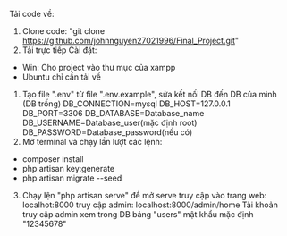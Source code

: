 Tải code về:
1. Clone code: "git clone https://github.com/johnnguyen27021996/Final_Project.git"
2. Tải trực tiếp
Cài đặt:
- Win: Cho project vào thư mục của xampp
- Ubuntu chỉ cần tải về
1. Tạo file ".env" từ file ".env.example", sửa kết nối DB đến DB của mình (DB trống)
DB_CONNECTION=mysql
DB_HOST=127.0.0.1
DB_PORT=3306
DB_DATABASE=Database_name
DB_USERNAME=Database_user(mặc định root)
DB_PASSWORD=Database_password(nếu có)
2. Mở terminal và chạy lần lượt các lệnh:
- composer install
- php artisan key:generate
- php artisan migrate --seed
3. Chạy lện "php artisan serve" để mở serve
truy cập vào trang web: localhot:8000
truy cập admin: localhost:8000/admin/home
Tài khoản truy cập admin xem trong DB bảng "users" mật khẩu mặc định "12345678"
